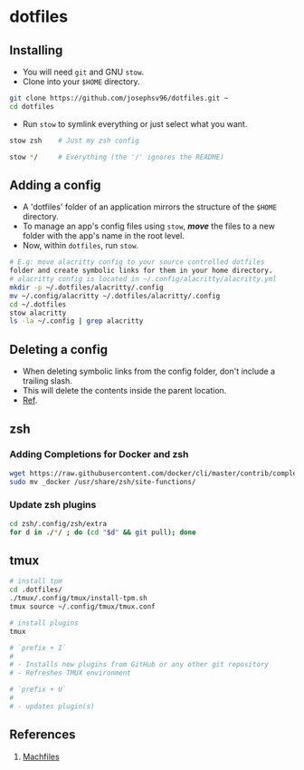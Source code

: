 # dotfiles

## Installing

- You will need `git` and GNU `stow`.
- Clone into your `$HOME` directory.

```bash
git clone https://github.com/josephsv96/dotfiles.git ~
cd dotfiles
```

- Run `stow` to symlink everything or just select what you want.

```bash
stow zsh    # Just my zsh config
```

```bash
stow */     # Everything (the '/' ignores the README)
```

## Adding a config

- A 'dotfiles' folder of an application mirrors the structure of the `$HOME` directory.
- To manage an app's config files using `stow`, **_move_** the files to a new folder with the app's name in the root level.
- Now, within `dotfiles`, run `stow`.

```sh
# E.g: move alacritty config to your source controlled dotfiles
folder and create symbolic links for them in your home directory.
# alacritty config is located in ~/.config/alacritty/alacritty.yml
mkdir -p ~/.dotfiles/alacritty/.config
mv ~/.config/alacritty ~/.dotfiles/alacritty/.config
cd ~/.dotfiles
stow alacritty
ls -la ~/.config | grep alacritty
```

## Deleting a config

- When deleting symbolic links from the config folder, don't include a trailing slash.
- This will delete the contents inside the parent location.
- [Ref](https://serverfault.com/questions/371731/cant-delete-symbolic-link).

## zsh

### Adding Completions for Docker and zsh

```bash
wget https://raw.githubusercontent.com/docker/cli/master/contrib/completion/zsh/_docker -O /usr/ _docker
sudo mv _docker /usr/share/zsh/site-functions/
```

### Update zsh plugins

```bash
cd zsh/.config/zsh/extra
for d in ./*/ ; do (cd "$d" && git pull); done
```

## tmux

```bash
# install tpm
cd .dotfiles/
./tmux/.config/tmux/install-tpm.sh
tmux source ~/.config/tmux/tmux.conf

# install plugins
tmux

# `prefix + I`
#
# - Installs new plugins from GitHub or any other git repository
# - Refreshes TMUX environment

# `prefix + U`
#
# - updates plugin(s)
```


## References

1. [Machfiles](https://github.com/ChristianChiarulli/Machfiles)
